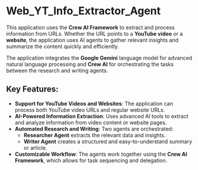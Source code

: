 # Web_YT_Info_Extractor_Agent

This application uses the **Crew AI Framework** to extract and process information from URLs. Whether the URL points to a **YouTube video** or a **website**, the application uses AI agents to gather relevant insights and summarize the content quickly and efficiently.

The application integrates the **Google Gemini** language model for advanced natural language processing and **Crew AI** for orchestrating the tasks between the research and writing agents.

## Key Features:
- **Support for YouTube Videos and Websites**: The application can process both YouTube video URLs and regular website URLs.
- **AI-Powered Information Extraction**: Uses advanced AI tools to extract and analyze information from video content or website pages.
- **Automated Research and Writing**: Two agents are orchestrated: 
    - **Researcher Agent** extracts the relevant data and insights.
    - **Writer Agent** creates a structured and easy-to-understand summary or article.
- **Customizable Workflow**: The agents work together using the **Crew AI Framework**, which allows for task sequencing and delegation.
